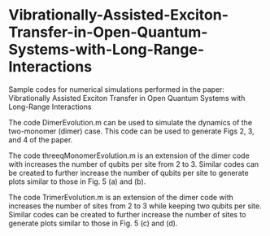 # Vibrationally-Assisted-Exciton-Transfer-in-Open-Quantum-Systems-with-Long-Range-Interactions
Sample codes for numerical simulations performed in the paper: Vibrationally Assisted Exciton Transfer in Open Quantum Systems with Long-Range Interactions

The code DimerEvolution.m can be used to simulate the dynamics of the two-monomer (dimer) case. This code can be used to generate Figs 2, 3, and 4 of the paper.

The code threeqMonomerEvolution.m is an extension of the dimer code with increases the number of qubits per site from 2 to 3. Similar codes can be created to further increase the number of qubits per site to generate plots similar to those in Fig. 5 (a) and (b).

The code TrimerEvolution.m is an extension of the dimer code with increases the number of sites from 2 to 3 while keeping two qubits per site. Similar codes can be created to further increase the number of sites to generate plots similar to those in Fig. 5 (c) and (d).
